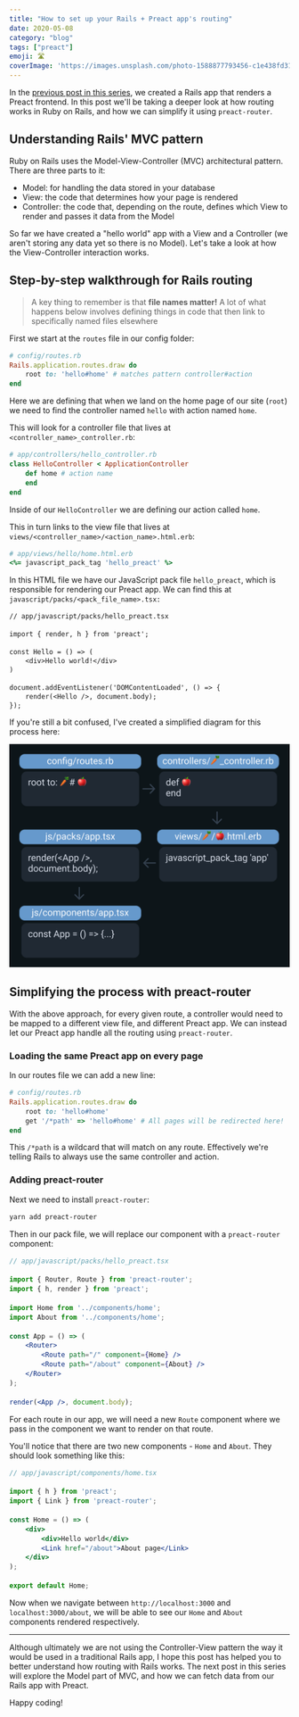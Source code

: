 ```yaml
---
title: "How to set up your Rails + Preact app's routing"
date: 2020-05-08
category: "blog"
tags: ["preact"]
emoji: 🛣️
coverImage: 'https://images.unsplash.com/photo-1588877793456-c1e438fd31ea?ixlib=rb-1.2.1&ixid=eyJhcHBfaWQiOjEyMDd9&auto=format&fit=crop&w=2100&q=80'
--- 
```


In the [previous post in this series](/preact-typescript-ruby-on-rails/), we created a Rails app that renders a Preact frontend. In this post we'll be taking a deeper look at how routing works in Ruby on Rails, and how we can simplify it using `preact-router`.

## Understanding Rails' MVC pattern

Ruby on Rails uses the Model-View-Controller (MVC) architectural pattern. There are three parts to it:

- Model: for handling the data stored in your database
- View: the code that determines how your page is rendered
- Controller: the code that, depending on the route, defines which View to render and passes it data from the Model

So far we have created a "hello world" app with a View and a Controller (we aren't storing any data yet so there is no Model). Let's take a look at how the View-Controller interaction works.

## Step-by-step walkthrough for Rails routing

> A key thing to remember is that **file names matter!** A lot of what happens below involves defining things in code that then link to specifically named files elsewhere

First we start at the `routes` file in our config folder:

```ruby
# config/routes.rb
Rails.application.routes.draw do
    root to: 'hello#home' # matches pattern controller#action
end
```

Here we are defining that when we land on the home page of our site (`root`) we need to find the controller named `hello` with action named `home`.

This will look for a controller file that lives at `<controller_name>_controller.rb`:

```ruby
# app/controllers/hello_controller.rb
class HelloController < ApplicationController
    def home # action name
    end    
end
```

Inside of our `HelloController` we are defining our action called `home`.

This in turn links to the view file that lives at `views/<controller_name>/<action_name>.html.erb`:

```ruby
# app/views/hello/home.html.erb
<%= javascript_pack_tag 'hello_preact' %>
```

In this HTML file we have our JavaScript pack file `hello_preact`, which is responsible for rendering our Preact app. We can find this at `javascript/packs/<pack_file_name>.tsx:`

```tsx
// app/javascript/packs/hello_preact.tsx

import { render, h } from 'preact';

const Hello = () => (
    <div>Hello world!</div>
)

document.addEventListener('DOMContentLoaded', () => {
    render(<Hello />, document.body);
});
```

If you're still a bit confused, I've created a simplified diagram for this process here:

![](routing-diagram.png)

## Simplifying the process with preact-router

With the above approach, for every given route, a controller would need to be mapped to a different view file, and different Preact app. We can instead let our Preact app handle all the routing using `preact-router`.

### Loading the same Preact app on every page

In our routes file we can add a new line:

```ruby
# config/routes.rb
Rails.application.routes.draw do
    root to: 'hello#home'
    get '/*path' => 'hello#home' # All pages will be redirected here!
end
```

This `/*path` is a wildcard that will match on any route. Effectively we're telling Rails to always use the same controller and action.

### Adding preact-router

Next we need to install `preact-router`:

```bash
yarn add preact-router
```

Then in our pack file, we will replace our component with a `preact-router` component:

```jsx
// app/javascript/packs/hello_preact.tsx

import { Router, Route } from 'preact-router';
import { h, render } from 'preact';

import Home from '../components/home';
import About from '../components/home';

const App = () => (
    <Router>
        <Route path="/" component={Home} />
        <Route path="/about" component={About} />
    </Router>
);

render(<App />, document.body);
```

For each route in our app, we will need a new `Route` component where we pass in the component we want to render on that route.

You'll notice that there are two new components - `Home` and `About`. They should look something like this:

```jsx
// app/javascript/components/home.tsx

import { h } from 'preact';
import { Link } from 'preact-router';

const Home = () => (
    <div>
        <div>Hello world</div>
        <Link href="/about">About page</Link>
    </div>
);

export default Home;
```

Now when we navigate between `http://localhost:3000` and `localhost:3000/about`, we will be able to see our `Home` and `About` components rendered respectively. 

---

Although ultimately we are not using the Controller-View pattern the way it would be used in a traditional Rails app, I hope this post has helped you to better understand how routing with Rails works. The next post in this series will explore the Model part of MVC, and how we can fetch data from our Rails app with Preact.

Happy coding!